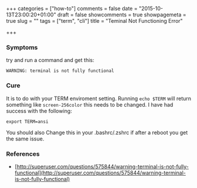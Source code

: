 +++
categories = ["how-to"]
comments = false
date = "2015-10-13T23:00:20+01:00"
draft = false
showcomments = true
showpagemeta = true
slug = ""
tags = ["term", "cli"]
title = "Teminal Not Functioning Error"

+++

### Symptoms
try and run a command and get this:
```
WARNING: terminal is not fully functional
```

### Cure
It is to do with your TERM enviroment setting.
Running `echo $TERM` will return something like `screen-256color` this needs to be changed. I have had success with the following:
```
export TERM=ansi
```
You should also Change this in your .bashrc/.zshrc if after a reboot you get the same issue.

### References

- [http://superuser.com/questions/575844/warning-terminal-is-not-fully-functional](http://superuser.com/questions/575844/warning-terminal-is-not-fully-functional)

